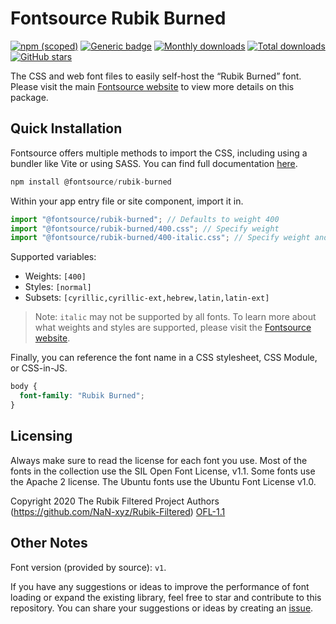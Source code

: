 # Fontsource Rubik Burned

[![npm (scoped)](https://img.shields.io/npm/v/@fontsource/rubik-burned?color=brightgreen)](https://www.npmjs.com/package/@fontsource/rubik-burned) [![Generic badge](https://img.shields.io/badge/fontsource-passing-brightgreen)](https://github.com/fontsource/fontsource) [![Monthly downloads](https://badgen.net/npm/dm/@fontsource/rubik-burned)](https://github.com/fontsource/fontsource) [![Total downloads](https://badgen.net/npm/dt/@fontsource/rubik-burned)](https://github.com/fontsource/fontsource) [![GitHub stars](https://img.shields.io/github/stars/fontsource/fontsource.svg?style=social&label=Star)](https://github.com/fontsource/fontsource/stargazers)

The CSS and web font files to easily self-host the “Rubik Burned” font. Please visit the main [Fontsource website](https://fontsource.org/fonts/rubik-burned) to view more details on this package.

## Quick Installation

Fontsource offers multiple methods to import the CSS, including using a bundler like Vite or using SASS. You can find full documentation [here](https://fontsource.org/docs/getting-started/introduction).

```javascript
npm install @fontsource/rubik-burned
```

Within your app entry file or site component, import it in.

```javascript
import "@fontsource/rubik-burned"; // Defaults to weight 400
import "@fontsource/rubik-burned/400.css"; // Specify weight
import "@fontsource/rubik-burned/400-italic.css"; // Specify weight and style
```

Supported variables:
- Weights: `[400]`
- Styles: `[normal]`
- Subsets: `[cyrillic,cyrillic-ext,hebrew,latin,latin-ext]`

> Note: `italic` may not be supported by all fonts. To learn more about what weights and styles are supported, please visit the [Fontsource website](https://fontsource.org/fonts/rubik-burned).

Finally, you can reference the font name in a CSS stylesheet, CSS Module, or CSS-in-JS.

```css
body {
  font-family: "Rubik Burned";
}
```

## Licensing
Always make sure to read the license for each font you use. Most of the fonts in the collection use the SIL Open Font License, v1.1. Some fonts use the Apache 2 license. The Ubuntu fonts use the Ubuntu Font License v1.0.

Copyright 2020 The Rubik Filtered Project Authors (https://github.com/NaN-xyz/Rubik-Filtered)
[OFL-1.1](http://scripts.sil.org/OFL)

## Other Notes
Font version (provided by source): `v1`.

If you have any suggestions or ideas to improve the performance of font loading or expand the existing library, feel free to star and contribute to this repository. You can share your suggestions or ideas by creating an [issue](https://github.com/fontsource/fontsource/issues).